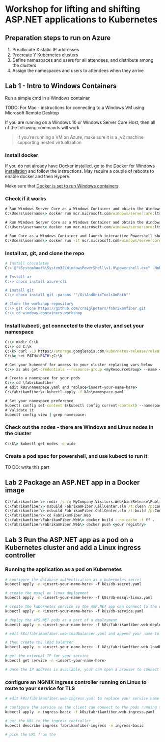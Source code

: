 # Workshop for lifting and shifting ASP.NET applications to Kubernetes

## Preparation steps to run on Azure

1. Preallocate X static IP addresses
1. Precreate Y Kubernetes clusters
1. Define namespaces and users for all attendees, and distribute among the clusters
1. Assign the namespaces and users to attendees when they arrive

## Lab 1 - Intro to Windows Containers

Run a simple cmd in a Windows container

TODO: For Mac - instructions for connecting to a Windows VM using Microsoft Remote Desktop

If you are running on a Windows 10 or Windows Server Core Host, then all of the following commands will work.
> If you're running a VM on Azure, make sure it is a _v2 machine supporting nested virtualization

### Install docker

If you do not already have Docker installed, go to the [Docker for Windows installation](https://hub.docker.com/editions/community/docker-ce-desktop-windows) and follow the instructions. May require a couple of reboots to enable docker and then HyperV.

Make sure that [Docker is set to run Windows containers](https://docs.docker.com/docker-for-windows/#switch-between-windows-and-linux-containers).

### Check if it works

```cmd
# Run Windows Server Core as a Windows Container and obtain the Windows Build information via ver
C:\Users\username\> docker run mcr.microsoft.com/windows/servercore:ltsc2019 cmd /c ver

# Run Windows Server Core as a Windows Container and obtain the Windows Build information via Powershell
C:\Users\username\> docker run mcr.microsoft.com/windows/servercore:ltsc2019 powershell [environment]::OSVersion.Version

# Run Core as a Windows Container and launch interactive Powershell shell
C:\Users\username\> docker run -it mcr.microsoft.com/windows/servercore:ltsc2019 powershell
```

### Install az, git, and clone the repo

```powershell
# Install chocolatey
C:> @"%SystemRoot%\System32\WindowsPowerShell\v1.0\powershell.exe" -NoProfile -InputFormat None -ExecutionPolicy Bypass -Command "iex ((New-Object System.Net.WebClient).DownloadString('https://chocolatey.org/install.ps1'))" && SET "PATH=%PATH%;%ALLUSERSPROFILE%\chocolatey\bin"

# Install az
C:\> choco install azure-cli

# Install git
C:\> choco install git -params '"/GitAndUnixToolsOnPath"'

# Clone the workshop repository
C:\> git clone https://github.com/craiglpeters/fabrikamfiber.git
C:\> cd windows-containers-workshop
```
### Install kubectl, get connected to the cluster, and set your namespace

```cmd
C:\> mkdir C:\k
C:\> cd C:\k
C:\k> curl -LO https://storage.googleapis.com/kubernetes-release/release/v1.14.0/bin/windows/amd64/kubectl.exe
C:\k> set PATH=%PATH%;C:\k

# Get your kubeconf for access to your cluster replacing vars below
C:\> az aks get-credentials --resource-group <myResourceGroup> --name <myAKSCluster>

# Create a namespace for your pods
C:\> cd \fabrikamfiber
# edit k8s\namespace.yaml and replace<insert-your-name-here>
C:\fabrikamfiber\> kubectl apply -f k8s\namespace.yaml

# Set your namespace preference
kubectl config set-context $(kubectl config current-context) --namespace=<insert-your-name-here>
# Validate it
kubectl config view | grep namespace:
```

### Check out the nodes - there are Windows and Linux nodes in the cluster
```cmd
C:\k\> kubectl get nodes -o wide
```

### Create a pod spec for powershell, and use kubectl to run it
TO DO: write this part

## Lab 2 Package an ASP.NET app in a Docker image

```cmd
C:\fabrikamfiber\> rmdir /s /q MyCompany.Visitors.Web\bin\Release\Publish
C:\fabrikamfiber\> msbuild FabrikamFiber.CallCenter.sln /t:clean /p:Configuration=Release
C:\fabrikamfiber\> msbuild FabrikamFiber.CallCenter.sln /t:build /p:Configuration=Release /p:PublishProfile=FolderProfile /p:DeployOnBuild=true
C:\fabrikamfiber\> cd FabrikamFiber.Web
C:\fabrikamfiber\FabrikamFiber.Web\> docker build --no-cache -t ff .
C:\fabrikamfiber\FabrikamFiber.Web\> docker push <your registry>
```

## Lab 3 Run the ASP.NET app as a pod on a Kubernetes cluster and add a Linux ingress controller

### Running the application as a pod on Kubernetes

```bash
# configure the database authentication as a kubernetes secret
kubectl apply -n <insert-your-name-here> -f k8s/db-secret.yaml

# create the mssql on linux deployment
kubectl apply -n <insert-your-name-here> -f k8s/db-mssql-linux.yaml

# create the kubernetes service so the ASP.NET app can connect to the database
kubectl apply -n <insert-your-name-here> -f k8s/db-service.yaml

# deploy the APS.NET pods as a part of a deployment
kubectl apply -n <insert-your-name-here> -f k8s/fabrikamfiber.web-deployment.yaml

# edit k8s/fabrikamfiber.web-loadbalancer.yaml and append your name to the servicea

# then create the load balancer
kubectl apply -n <insert-your-name-here> -f k8s/fabrikamfiber.web-loadbalancer.yaml

# get the external IP for your service
kubectl get service -n <insert-your-name-here>

# Once the IP address is available, your can open a browser to connect to your ASP.NET app running in an container on a Windows node
```

### configure an NGNIX ingress controller running on Linux to route to your service for TLS

```bash
# edit k8s/fabrikamfiber.web-ingress.yaml to replace your service name

# configure the service so the client can connect to the pods running the ASP.NET app
kubectl apply -n ingress-basic -f k8s/fabrikamfiber.web-ingress.yaml

# get the URL to the ingress controller
kubectl describe ingress fabrikamfiber-ingress -n ingress-basic

# pick the URL from the 
```